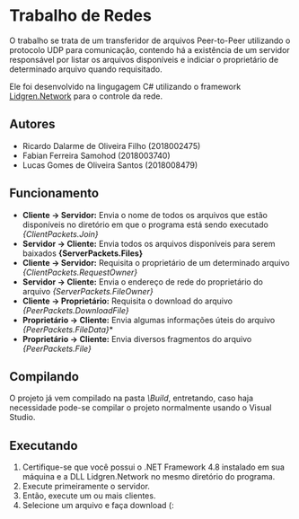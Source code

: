 # Trabalho de Redes
O trabalho se trata de um transferidor de arquivos Peer-to-Peer utilizando o protocolo UDP para comunicação, contendo há a existência de um servidor responsável por listar os arquivos disponíveis e indiciar o proprietário de determinado arquivo quando requisitado.

Ele foi desenvolvido na lingugagem C# utilizando o framework [Lidgren.Network](https://github.com/lidgren/lidgren-network-gen3) para o controle da rede. 

## Autores
- Ricardo Dalarme de Oliveira Filho (2018002475)
- Fabian Ferreira Samohod (2018003740)
- Lucas Gomes de Oliveira Santos (2018008479)

## Funcionamento 
- **Cliente -> Servidor:** Envia o nome de todos os arquivos que estão disponíveis no diretório em que o programa está sendo executado  *{ClientPackets.Join}*
- **Servidor -> Cliente:** Envia todos os arquivos disponíveis para serem baixados **{ServerPackets.Files}**
- **Cliente -> Servidor:** Requisita o proprietário de um determinado arquivo *{ClientPackets.RequestOwner}*
- **Servidor -> Cliente:** Envia o endereço de rede do proprietário do arquivo *{ServerPackets.FileOwner}*
- **Cliente -> Proprietário:** Requisita o download do arquivo *{PeerPackets.DownloadFile}*
- **Proprietário -> Cliente:** Envia algumas informações úteis do arquivo *{PeerPackets.FileData}** 
- **Proprietário -> Cliente:** Envia diversos fragmentos do arquivo *{PeerPackets.File}* 

## Compilando
O projeto já vem compilado na pasta *\Build*, entretando, caso haja necessidade pode-se compilar o projeto normalmente usando o Visual Studio.

## Executando
1. Certifique-se que você possui o .NET Framework 4.8 instalado em sua máquina e a DLL Lidgren.Network no mesmo diretório do programa.
2. Execute primeiramente o servidor.
3. Então, execute um ou mais clientes.
4. Selecione um arquivo e faça download (:
